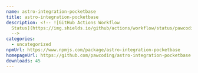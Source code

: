 ```yaml
---
name: astro-integration-pocketbase
title: astro-integration-pocketbase
description: <!-- ![GitHub Actions Workflow
  Status](https://img.shields.io/github/actions/workflow/status/pawcoding/astro-integration-pocketbase/release.yaml?style=flat-square)
  -->
categories:
  - uncategorized
npmUrl: https://www.npmjs.com/package/astro-integration-pocketbase
homepageUrl: https://github.com/pawcoding/astro-integration-pocketbase
downloads: 45
---
```


